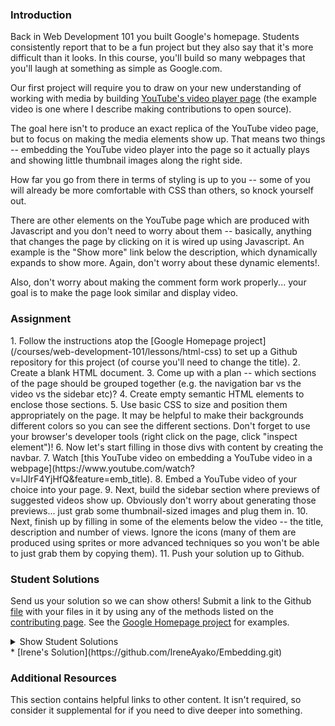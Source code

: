 ### Introduction

Back in Web Development 101 you built Google's homepage.  Students consistently report that to be a fun project but they also say that it's more difficult than it looks.  In this course, you'll build so many webpages that you'll laugh at something as simple as Google.com.

Our first project will require you to draw on your new understanding of working with media by building [YouTube's video player page](https://www.youtube.com/watch?v=V74l_zS1x8E) (the example video is one where I describe making contributions to open source).

The goal here isn't to produce an exact replica of the YouTube video page, but to focus on making the media elements show up.  That means two things -- embedding the YouTube video player into the page so it actually plays and showing little thumbnail images along the right side.

How far you go from there in terms of styling is up to you -- some of you will already be more comfortable with CSS than others, so knock yourself out.

There are other elements on the YouTube page which are produced with Javascript and you don't need to worry about them -- basically, anything that changes the page by clicking on it is wired up using Javascript.  An example is the "Show more" link below the description, which dynamically expands to show more.  Again, don't worry about these dynamic elements!.

Also, don't worry about making the comment form work properly... your goal is to make the page look similar and display video.

### Assignment

<div class="lesson-content__panel" markdown="1">
1. Follow the instructions atop the [Google Homepage project](/courses/web-development-101/lessons/html-css) to set up a Github repository for this project (of course you'll need to change the title).
2. Create a blank HTML document.
3. Come up with a plan -- which sections of the page should be grouped together (e.g. the navigation bar vs the video vs the sidebar etc)?
4. Create empty semantic HTML elements to enclose those sections.
5. Use basic CSS to size and position them appropriately on the page.  It may be helpful to make their backgrounds different colors so you can see the different sections.  Don't forget to use your browser's developer tools (right click on the page, click "inspect element")!
6. Now let's start filling in those divs with content by creating the navbar.
7. Watch [this YouTube video on embedding a YouTube video in a webpage](https://www.youtube.com/watch?v=lJIrF4YjHfQ&feature=emb_title).
8. Embed a YouTube video of your choice into your page.
9. Next, build the sidebar section where previews of suggested videos show up.  Obviously don't worry about generating those previews... just grab some thumbnail-sized images and plug them in.
10. Next, finish up by filling in some of the elements below the video -- the title, description and number of views.  Ignore the icons (many of them are produced using sprites or more advanced techniques so you won't be able to just grab them by copying them).
11. Push your solution up to Github.
</div>

### Student Solutions
Send us your solution so we can show others! Submit a link to the Github [file](https://github.com/TheOdinProject/curriculum/edit/master/html_css/project_media.md) with your files in it by using any of the methods listed on the [contributing page](http://github.com/TheOdinProject/curriculum/blob/master/contributing.md).  See the [Google Homepage project](/courses/web-development-101/lessons/html-css) for examples.

<details markdown="block">
  <summary> Show Student Solutions </summary>

* Add your solution below this line!
* [Ideopunk's Solution](https://github.com/Ideopunk/embed-practice) - [View in Browser](https://ideopunk.github.io/embed-practice/)
* [Maximiliano Bidegain's Solution](https://github.com/maxibide/my-web-development-journey/tree/master/the-odin-project/html-and-css/embedding-images-and-video) - [View in Browser](https://maxibide.github.io/my-web-development-journey/the-odin-project/html-and-css/embedding-images-and-video/)
* [mrdiegodev_ Solution](https://github.com/dhna32/Project--Embedding-Images-and-Video) - [View in Browser](https://dhna32.github.io/Project--Embedding-Images-and-Video/)
* [descholar's Solution](https://github.com/descholar-ceo/youtube-player-page) - [View in Browser](https://descholar-ceo.github.io/youtube-player-page/)
* [Othesius's Solution](https://github.com/othesius-exe/mocktube) - [View in Browser](https://othesius-exe.github.io/mocktube/)
* [Ryan Ameri's Solution](https://github.com/RyanAmeri/odin-project-youtube) - [View in Browser](https://ryanameri.github.io/odin-project-youtube/index.html)
* [Witah Georjane's Solution](https://github.com/Georjane/youtube_video_player.git) - [View in Browser](https://rawcdn.githack.com/Georjane/youtube_video_player/27644cfc3da4ad8fed2e67320537574cdd59d24f/index.html)
* [Kalef Amui's Solutionn](https://github.com/kalefamui/YouTube-page) - [View in Browser](https://kalefamui.github.io/YouTube-page/)  
* [Andres Ruiz's Solution](https://github.com/Andrsrz/youtube-player-page-clone) - [View in Browser](https://andrsrz.github.io/youtube-player-page-clone/)
* [Haroon Abdulrazaq's Solution](https://github.com/paulzay/youtube) - [View in Browser](https://paulzay.github.io/youtube/)
* [Evanson's Solution](https://github.com/evansinho/YouTube-video-player-page.git) - [View in Browser](https://evansinho.github.io/YouTube-video-player-page/.)
* [Mugilan's Solution](https://github.com/Mugilan-Codes/youtube-clone) - [View in Browser](https://mugilan-codes.github.io/youtube-clone/)
* [Abdulaziz Ali's solution](https://github.com/abredi/youtube-clone) - [View in Browser](https://rawcdn.githack.com/abredi/youtube-clone/b5c8c05e6db13109e3118af097b7590c33b71587/index.html)
* [Jose Salvador's Solution](https://github.com/Jsalvadorpp/youtube-html) - [View in browser](https://jsalvadorpp.github.io/youtube-html/)
* [Billi0ns' Solution](https://github.com/Billi0ns/Youtube_clone) - [View in browser](https://billi0ns.github.io/Youtube_clone/)
* [Uduak Essien's Solution](https://github.com/acushlakoncept/youtube-player-page) - [View in browser](https://acushlakoncept.github.io/youtube-player-page/)
* [Cristian's Solution](https://github.com/cristianCeamatu/youtubeclone) - [View in browser](https://cristianceamatu.github.io/youtubeclone/)
* [kaliberpoziomka's Solution](https://github.com/kaliberpoziomka/youtube-clone) - [View in browser](https://kaliberpoziomka.github.io/youtube-clone/)
* [Andrea's Solution](https://github.com/fioriandrea/youtube-page) - [View in browser](https://youtube.andreafiori.now.sh/)
* [Alexander Nitiola's Solution](https://github.com/TheCre8tor/youtube_clone) - [View in browser](https://thecre8tor.github.io/youtube_clone/)
* [skele-666's solution](https://github.com/skele-666/youtube-player-page) - [View in browser](https://skele-666.github.io/youtube-player-page/)
* [Le-Xandar's solution](https://le-xandar.github.io/youtube-clone/) - [View in browser](https://github.com/Le-Xandar/youtube-clone)
* [Julio's solution](https://github.com/julio22b/youtube-clone) - [View in browser](https://julio22b.github.io/youtube-clone/)
* [Leavims's solution](https://github.com/leavism/youtube-video-page) - [View in browser](https://leavism.github.io/youtube-video-page/)
* [Mikael & Ezekiel's solution](https://github.com/mikearaya/youtube_clone) - [View in browser](https://mikearaya.github.io/youtube_clone)
* [iamjethrooo's solution](https://github.com/iamjethrooo/embedding-images-and-video) - [View in browser](https://iamjethrooo.github.io/embedding-images-and-video/)
* [Andrija Jelenkovic's solution](https://github.com/Amdrija/youtubeClone) - [View in browser](https://amdrija.github.io/youtubeClone/)
* [Johongirr's solution](https://github.com/Johongirr/youtube-clone) - [View in browser](https://johongirr.github.io/youtube-clone/)
* [Abdel Pérez's solution](https://github.com/abdelp/video-player) - [View in browser](https://abdelp.github.io/video-player/)
* [Imahnama + Ikraamg Solution](https://github.com/imahnama/Youtube-replica) - [View in browser](https://imahnama.github.io/Youtube-replica/)
* [Joshysmart's Solution](https://github.com/joshysmart/youtube-player-page) - [View in browser](https://joshysmart.github.io/youtube-player-page/)
* [Zakariye's Solution](https://github.com/ZYusuf10/youtubePracticeClone) -[View in browser](https://zyusuf10.github.io/youtubePracticeClone/index.html)
* [Rarysson's Solution](https://github.com/rarysson/youtube-player) - [View in browser](https://rarysson.github.io/youtube-player/)
* [Igorashs's Solution](https://github.com/igorashs/embedding-images-and-video) - [View in browser](https://igorashs.github.io/embedding-images-and-video/)
* [TheGudu's Solution](https://github.com/TheGudu/YouTubeProjectOdin)  
* [MikkRou's Solution](https://github.com/MikkRou/embeding-images-and-video) - [View in browser](https://mikkrou.github.io/embeding-images-and-video/)
* [Ivancito and Carlos' Solution](https://github.com/canriquez/html-youtube) - [View in browser](https://canriquez.github.io/html-youtube/)
* [Ashish's Solution](https://github.com/CodersGas/YouTube-Clone) - [View in browser](https://codersgas.github.io/YouTube-Clone/home-page.html)
* [Cody's solution](https://github.com/codydegen/youtube_mockup) - [View in browser](https://codydegen.github.io/youtube_mockup/)
* [Braxton Lemmon's solution](https://github.com/braxtonlemmon/youtube-clone) - [View in browser](https://braxtonlemmon.github.io/youtube-clone/)
* [David Auza's and Eduardo Reis's solution](https://github.com/davidauza-engineer/Project-Embedding-Images-And-Video) - [View in browser](https://davidauza-engineer.github.io/Project-Embedding-Images-And-Video/)
* [Gabriel's solution](https://github.com/gabytzubaws/Youtube_embedded_player_clone)
* [Leticia's solution](https://github.com/gradiva/odin-fullstack-javascript/tree/master/03-HTML_and_CSS/01-Basic_HTML_Page-Structure/youtube-clone) - [View in browser](https://gradiva.github.io/youtube-clone/)
* [Muhammad Ahmad's solution](https://github.com/thisisMAhmad/youtube-page) - [View in browser](https://thisismahmad.github.io/youtube-page/)
* [Kevin Vuong's](https://github.com/fffear/embedding_images_and_video) - [View in browser](https://fffear.github.io/embedding_images_and_video/)
* [Katarzyna Kaswen-Wilk's solution](https://github.com/kikupiku/youtube-copy) - [View in browser](https://kikupiku.github.io/youtube-copy/)
* [Solodov's solution](https://github.com/solodov-dev/top-youtube) - [View in browser](https://solodov-dev.github.io/top-youtube/)
* [Vedat's solution](https://github.com/mvedataydin/youtube-video-page) - [View in browser](https://mvedataydin.github.io/youtube-video-page/)
* [Zayeer's solution](https://github.com/Zayeer/Youtube-s-video-player-page) - [View in browser](https://zayeer.github.io/Youtube-s-video-player-page/)
* [David Tan's solution](https://github.com/davecmd/youtube-replica) - [View in browser](https://davecmd.github.io/youtube-replica/)
* [Jitendra Rathore's solution](https://github.com/jitendrrathore/embedding-video-images) - [View in browser](https://jitendrrathore.github.io/embedding-video-images/)
* [Sampajanno's solution](https://github.com/Sampajanno/embedding-video-images) - [View in browser](https://sampajanno.github.io/building-forms/)
* [Carmine's Solution](https://github.com/cgrossi/odin-project-youtube-clone) - [View in browser](https://cgrossi.github.io/odin-project-youtube-clone/)
* [bcikota's solution](https://github.com/bcikota/youtube) - [View in browser](https://bcikota.github.io/youtube/)
* [Bola Buari's solution](https://github.com/bolah2009/youtube-clone) - [View in browser](https://bolabuari.com/youtube-clone/)
* [Ricala's solution](https://github.com/Ricala/mock-youtube-page) - [View in browser](https://ricala.github.io/mock-youtube-page/)
* [N00bG1rl's solution](https://github.com/N00bG1rl/videopage) - [View in browser](https://n00bg1rl.github.io/videopage/)
* [Jason McKee's solution](https://github.com/jttmckee/youtube) | [Live](https://jttmckee.github.io/youtube/)
* [Ohlie's solutuin](https://github.com/lco1220/youtube_player_page) - [View in browser](https://lco1220.github.io/youtube_player_page/)
* [ARaut9's solution](https://github.com/ARaut9/youtube_player_page) - [View in browser](https://araut9.github.io/youtube_player_page/)
* [Bojo's solution](https://github.com/BojoZahariev/youtube_video) - [View in browser](https://bojozahariev.github.io/youtube_video/)
* [Hammad Ahmed's solution](https://github.com/shammadahmed/youtube-video-page) - [View in browser](https://shammadahmed.github.io/youtube-video-page)
* [Helari's solution](https://helaris.github.io/YouTube/)
* [Smetanca52's solution](https://github.com/Smetanca52/) - [View in browser](https://smetanca52.github.io/youtubelike_page/)
* [Bojana Karakacev's solution](https://github.com/bojana12/youtube-homepage) - [View in browser](https://bojana12.github.io/youtube-homepage/)
* [rvalentin1010's solution](https://github.com/rvalentin1010/youtube-video-player) - [View in browser](https://rvalentin1010.github.io/youtube-video-player/)
* [Qin's solution](https://github.com/hyathynth/youtube_mockup) - [View in browser](https://hyathynth.github.io/youtube_mockup/)
* [0zra's (scaffold)solution](https://github.com/0zra/embedding) - [View in browser](https://0zra.github.io/embedding/)
* [Chris MacSwan's solution](https://github.com/cmacswan07/youtubecopy) - [View in browser](https://cmacswan07.github.io/youtubecopy/)
* [Javier Machin's solution](https://github.com/Javier-Machin/youtube_player) - [View in browser](https://javier-machin.github.io/youtube_player/)
* [yakherder's basic solution](https://github.com/yakherder614/you-tube)-[View in Browser](https://yakherder614.github.io/you-tube/)
* [Johan Morin's Solution](https://github.com/MorrisMalone/youtube-copy) - [View in Browser](https://morrismalone.github.io/youtube-copy/)
* [Ayoub's solution](https://github.com/Skobraf/Youtube_Player_Page) - [View in browser](https://skobraf.github.io/Youtube_Player_Page/)
* [Jesus' Solution](https://github.com/jsgilberto/Youtube-Video-Page) - [View in browser](https://jsgilberto.github.io/Youtube-Video-Page/)
* [SarfrazAnjum's solution](https://github.com/SarfrazAnjum/TOP_Embedding-Images-And-Videos) - [View in browser](https://sarfrazanjum.github.io/TOP_Embedding-Images-And-Videos/)
* [Henry Kirya's solution](https://github.com/harrika/utube/tree/master/utube) - [View in browser](https://harrika.github.io/utube/utube/)
* [Agnieszka's solution](https://github.com/elPetit69/mock-youtube) - [View in browser](https://elpetit69.github.io/mock-youtube/)
* [Nate Dimock's solution](https://github.com/Flakari/youtube-page) - [View in browser](https://flakari.github.io/youtube-page/)
* [walnutdust's solution](https://github.com/walnutdust/mock-youtube) - [View in browser](https://walnutdust.github.io/mock-youtube/)
* [theghall's solution](https://github.com/theghall/odin-youtube.git) - [View in browser](https://theghall.github.io/odin-youtube/)
* [Josh Archer's solution](https://gitlab.com/odin-project-josh-archer/embedding-images-and-video) - [View in browser](https://www.josharcher.uk/static/projects/odinproject/embeddingimagesvideo/)
* [Jmooree30's solution](https://github.com/jmooree30/youtube) - [Live](https://jmooree30.github.io/youtube/)
* [Jonathan Yiv's solution](https://github.com/JonathanYiv/youtube-video-page) - [Live](https://jonathanyiv.github.io/youtube-video-page/)
* [holdercp's solution](https://github.com/holdercp/bluetube) - [Live](https://holdercp.github.io/bluetube/)
* [Justine Cantado's solution](https://github.com/Hannibalony/Hannibalony.github.io/tree/master/yt) - [View in Browser](https://hannibalony.github.io/yt)
* [yilmazgunalp's solution](https://github.com/yilmazgunalp/youtube_page) - [View in Browser](https://yilmazgunalp.github.io/youtube_page/)
* [Bottlecap's solution](https://github.com/Bottlecaps4/YouTube-video-page) - [View in Browser](https://bottlecaps4.github.io/YouTube-video-page/)
* [Jeff's Solution](https://github.com/jmbothe/youtube-homepage) - [View in Browser](https://jmbothe.github.io/youtube-homepage/)
* [Andrew's solution](https://github.com/andrewr224/embedding-video-project) - [View in browser](https://andrewr224.github.io/embedding-video-project/)
* [Austin's solution](https://github.com/CouchofTomato/youtube-clone)
* [Flint Mayers' solution](https://github.com/FlintMayers/youtube_player) - [View in browser](https://flintmayers.github.io/youtube_player/)
* [Javal's solution](https://github.com/javalnanda/youtube_player_page) - [View in browser](https://javalnanda.github.io/youtube_player_page/)
* [Paweł R's solution](https://github.com/PawelRokosz/ProjectYT) - [View in browser](http://htmlpreview.github.io/?https://github.com/PawelRokosz/ProjectYT/blob/master/index.html)
* [Rhys B's solution](https://github.com/105ron/youtube_video_embed) - [View in browser](https://105ron.github.io/youtube_video_embed/)
* [Donald's solution](https://github.com/donaldali/odin-html-css/tree/master/embedding_media)
* [Vincent's solution](https://github.com/wingyu/youtube_replica) - [View in browser](http://htmlpreview.github.io/?https://github.com/wingyu/youtube_replica/blob/master/index.html)
* [Kate McFaul's solution](https://github.com/craftykate/odin-project/tree/master/Chapter_05-Advanced_HTML_and_CSS/youtube) - [View in browser](https://cdn.rawgit.com/craftykate/odin-project/master/Chapter_05-Advanced_HTML_and_CSS/youtube/index.html)
* [chasmani's solution](https://github.com/chasmani/YoutubeHome) - [View in browser](http://htmlpreview.github.io/?https://github.com/chasmani/YoutubeHome/blob/master/index.html)
* [Ryan Jordan's solution](https://github.com/krjordan/odin-project/tree/master/video-project) - [View in browser](http://htmlpreview.github.io/?https://github.com/krjordan/odin-project/tree/master/video-project/index.html)
* [Artur Janik's solution](https://github.com/ArturJanik/ProjectYT) - [View in browser](http://htmlpreview.github.io/?https://github.com/ArturJanik/ProjectYT/blob/master/index2.html)
* [Hailey's solution](https://github.com/hmfoster/embedded-youtube.git) - [View in browser](http://htmlpreview.github.io/?https://github.com/hmfoster/embedded-youtube/blob/master/index.html)
* [Rob Pennington's solution](https://github.com/rPen/Mock-Ups/tree/gh-pages/YouTube) - [View in browser](http://rpen.github.io/Mock-Ups/YouTube/index.html)
* [Dominik Stodolny's solution](https://github.com/dstodolny/odintube/) - [View in browser](http://htmlpreview.github.io/?https://github.com/dstodolny/odintube/blob/master/index.html)
* [AtActionPark's solution](https://github.com/AtActionPark/odin_embedded_images_and_video) - [View in browser](http://htmlpreview.github.io/?https://github.com/AtActionPark/odin_embedded_images_and_video/blob/master/main.html)
* [Sasikala's solution](https://github.com/Sasikala-Ravichandran/odin-project) - [View in browser](http://htmlpreview.github.io/?https://github.com/Sasikala-Ravichandran/odin-project/blob/master/Youtube/index.html)
* [dchen71's solution](https://github.com/dchen71/odin-video-embedding) - [View in browser](https://rawgit.com/dchen71/odin-video-embedding/master/Index.html)
* [Kevin Mulhern's solution](https://github.com/KevinMulhern/embeded_images_and_videos) - [View in browser](http://htmlpreview.github.io/?https://github.com/KevinMulhern/embeded_images_and_videos/blob/master/index.html)
* [Dusan Milosavljevic's solution](https://github.com/dusanmilosavljevic1624/Embedding-Images-and-Video) - [View in browser](http://dusanmilosavljevic1624.github.io/Embedding-Images-and-Video/)
* [Noman Karim's solution](https://github.com/nomankarim/youtube-play-preview) - [View in browser](http://htmlpreview.github.io/?https://github.com/nomankarim/youtube-play-preview/blob/master/index.html)
* [Cameron Kelley's solution](https://github.com/cameronjkelley/the_odin_project/tree/master/html5_css3/youtube) - [View in browser](https://htmlpreview.github.io/?https://github.com/cameronjkelley/the_odin_project/blob/master/html5_css3/youtube/index.html)
* [Luke Walker's solution](https://github.com/ubershibs/odin-html-css/tree/master/youtube) - [View in browser](https://htmlpreview.github.io/?https://github.com/ubershibs/odin-html-css/blob/master/youtube/youtube.html)
* [cdouglass's solution](https://github.com/cdouglass/odin-project-exercises/tree/master/html-css/embedding-images-and-video) - [View in browser](https://htmlpreview.github.io/?https://github.com/cdouglass/odin-project-exercises/blob/master/html-css/embedding-images-and-video/faketube.html)
* [srashidi's solution](https://github.com/srashidi/Embedded_Images) - [View in browser](http://htmlpreview.github.io/?https://github.com/srashidi/Embedded_Images/blob/master/embedded_images.html)
* [Miguel Herrera's solution](https://github.com/migueloherrera/utube)
* [Monika Dutka's solution](https://github.com/rawrins/youtube-video) - [Preview](https://htmlpreview.github.io/?https://github.com/rawrins/youtube-video/blob/master/index.html)
* [Destroyergm (Stefan)'s solution](https://github.com/destroyergm/youtube-myversion) - [View in browser](https://htmlpreview.github.io/?https://github.com/destroyergm/youtube-myversion/blob/master/youtube.html)
* [J-kaizen's solution](https://github.com/J-kaizen/TheOdinProject/tree/master/HTML_CSS/embedded_media) - [View in browser](http://htmlpreview.github.io/?https://github.com/J-kaizen/TheOdinProject/blob/master/HTML_CSS/embedded_media/index.html)
* [Lani's solution](https://github.com/laniywh/the-odin-project/tree/master/html5-css3/embed-youtube-video) - [View in browser](https://htmlpreview.github.io/?https://github.com/laniywh/the-odin-project/blob/master/html5-css3/embed-youtube-video/index.html)
* [Earth35's solution](https://github.com/Earth35/embedding/blob/master/video_page.html) - [View in browser](https://htmlpreview.github.io/?https://github.com/Earth35/embedding/blob/master/video_page.html)
* [Shala Qweghen's solution](https://github.com/ShalaQweghen/youtube_clone) - [View in browser](https://htmlpreview.github.io/?https://github.com/ShalaQweghen/youtube_clone/blob/master/index.html)
* [Leonard's solution](https://github.com/Kr0ntar/youtube-clone) - [View in browser](https://kr0ntar.github.io/youtube-clone/index.html)
* [Adonias Dantas's solution](https://github.com/adoniasdantas/embedding-images-and-video) - [View in browser](https://adoniasdantas.github.io/embedding-images-and-video/)
* [daunenok's solution](https://github.com/daunenok/embedded-video) - [View in browser]( https://daunenok.github.io/embedded-video/)
* [Axel's solution](https://github.com/afuh/Youtube) - [View in browser](https://afuh.github.io/Youtube/)
* [Sophia Wu's solution](https://github.com/SophiaLWu/odin-youtube-project) - [View in browser](https://sophialwu.github.io/odin-youtube-project/)
* [Neil Cudden's solution](https://github.com/ncud4bloc/YouTube) - [View in browser](https://ncud4bloc.github.io/YouTube/HTML/index.html)
* [Beth Rathbone's solution](https://github.com/bethrath/youtube-page)
* [Paul McGarry's solution](https://github.com/thiswillhavetodo/youtube-video-player) - [View in browser](https://thiswillhavetodo.github.io/youtube-video-player/index.html)
* [tholymap's solution](https://github.com/tholymap/youtube) - [View in browser](http://htmlpreview.github.io/?https://github.com/tholymap/youtube/blob/master/youtube.html)
* [Swedina's solution](https://github.com/swedinay/UTub-) - [View in browser](https://swedinay.github.io/UTub-/)
* [DV's solution](https://github.com/dvislearning/odin-yt-clone) - [View in browser](http://htmlpreview.github.io/?https://github.com/dvislearning/odin-yt-clone/blob/master/home.html)
* [Francisco Carlos's solution](https://github.com/fcarlosdev/youtube_page) - [View in browser](https://fcarlosdev.github.io/youtube_page/)
* [Mike Smith's solution](https://github.com/MikeSS281986/YouTube-Clone-Page) - [View in browser](https://mikess281986.github.io/YouTube-Clone-Page/)
* [Elena's solution](https://github.com/elena-sam/youtube-replica-project) - [View in browser](https://elena-sam.github.io/youtube-replica-project/)
* [Punnadittr's solution](https://github.com/punnadittr/u-tube) - [View in browser](https://punnadittr.github.io/u-tube/)
* [Sam C's solution](https://github.com/JimmyNeutron8/youtube-clone) - [View in browser](https://jimmyneutron8.github.io/youtube-clone/)
* [aznafro's solution](https://github.com/aznafro/youtube) - [View in browser](https://aznafro.github.io/youtube/)
* [Areeba's solution](https://github.com/AREEBAISHTIAQ/youtube-video-page) - [View in browser](https://areebaishtiaq.github.io/youtube-video-page/)
* [Taylor Johannsen's solution](https://github.com/taylorjohannsen/youtube-mockup) - [View in browser](https://taylorjohannsen.github.io/youtube-mockup/)
* [Anh Pati's solution](https://github.com/AnhPati/OdinProject_css_html/tree/master/Embendding_images_and_video) - [View in browser](http://dwj.miste.io/odinproject/embedding_images_and_video/)
* [Gough's solution](https://github.com/Joel-Price/youtube-clone) - [View in browser](https://joel-price.github.io/youtube-clone/)
* [Ivan's solution](https://github.com/ivandjorgon/youtube-replica) - [View in browser](https://ivandjorgon.github.io/youtube-replica/)
* [Ghassan's solution](https://github.com/GT001/TOP-Youtube-Player) - [View in browser](https://gt001.github.io/TOP-Youtube-Player/)
* [Valentino Valenti's solution](https://github.com/1ba1/youtube-video-player-page) - [View in Browser](https://1ba1.github.io/youtube-video-player-page/)
* [Doris's solution](https://github.com/dsmchen/youtube-video-player-page) - [View in browser](https://dsmchen.github.io/youtube-video-player-page/)
* [Antonio Marcos's solution](https://github.com/AMarcosCastelo/youtube-video-player-page) - [View in browser](https://amarcoscastelo.github.io/youtube-video-player-page/)
* [vanny96's solution](https://github.com/vanny96/embed-video) - [View in browser](https://vanny96.github.io/embed-video/)
* [Carlos Del Real & Gabriela's solution](https://viricruz.github.io/doogle-homepage/) - [View in browser](https://viricruz.github.io/doogle-homepage/)
* [Nyaga Roy and Rinor Ajeti solution](https://github.com/RoyNyaga/microverse_embedded_video) - [View in browser](https://roynyaga.github.io/microverse_embedded_video/)
* [Alex Gioffre's Solution](https://github.com/AlexGioffre/Youtube_clone) - [View in browser](https://alexgioffre.github.io/Youtube_clone/)
* [Dolunaykiz's solution](https://github.com/dolunaykiz/youtube-mockup) - [View in browser](http://htmlpreview.github.io/?https://github.com/dolunaykiz/youtube-mockup/blob/master/index.html)
* [Halkim44's solution](https://github.com/halkim44/youtube-clone) - [View in browser](https://halkim44.github.io/youtube-clone/)
* [Aron's solution](https://github.com/aronfischer/Youtube_video_Player) - [View in browser](https://aronfischer.github.io/Youtube_video_Player/)
* [Nigel Volkmann's solution](https://github.com/Nekolike/Embedded-videos) - [View in browser](https://nekolike.github.io/Embedded-videos/)
* [Ludivine Poussier's solution](https://github.com/ludivinepoussier/embedded-video) - [View in browser](https://ludivinepoussier.github.io/embedded-video/)
* [Selene and Ruben solution](https://github.com/rubenpazch/YoutubeVideo) - [View in browser](https://github.com/rubenpazch/YoutubeVideo)
* [Adriel Bruno's solution](https://github.com/AdrielTrigger/TOP---Youtube-Clone) - [View in browser](https://adrieltrigger.github.io/TOP---Youtube-Clone/)
* [Jamesredux's solution](https://github.com/Jamesredux/youtube-clone) - [View in browser](https://jamesredux.github.io/youtube-clone/)
* [Scott Bowles's solution](https://github.com/scottBowles/youtube-video-player) - [View in browser](https://scottbowles.github.io/youtube-video-player/)
* [Veskenazi's solution](https://github.com/veskenazi/youtube-video-page) - [View in browser](https://veskenazi.github.io/youtube-video-page/)
* [m-rejdych's solution](https://github.com/m-rejdych/Youtube-page) - [View in browser](https://m-rejdych.github.io/Youtube-page/)
* [ranmaru22's solution](https://github.com/ranmaru22/the_odin_project/tree/master/youtube-clone) - [View in Browser](https://ranmaru22.github.io/the_odin_project/youtube-clone/)
* [Caosmagnvm's solution](https://github.com/caosmagnvm/youtube-homepage) - [View in Browser](https://caosmagnvm.github.io/youtube-homepage/)
* [mangakiko's Solution](https://github.com/magakiko/Youtube-Videopage) - [View in Browser](https://magakiko.github.io/Youtube-Videopage/)
* [barrysweneey's solution](https://github.com/barrysweeney/embedding-practice) - [View in Browser](https://barrysweeney.github.io/embedding-practice/)
* [Timework's solution](https://github.com/Timework/youtube-clone/tree/master) - [View in Browser](https://timework.github.io/youtube-clone/)
* [bhenning83's solution](https://github.com/bhenning83/youtube-homepage) - [View in Browser](https://bhenning83.github.io/youtube-homepage/)
* [Joe Thompson's Solution](https://github.com/jlthompso/embedded-media) - [View in Browser](https://jlthompso.github.io/embedded-media/)
* [AnsellMaximilian's Solution](https://github.com/AnsellMaximilian/Youtube-video-page) - [View in Browser](https://ansellmaximilian.github.io/Youtube-video-page/)
* [Kenneth H's Solution](https://github.com/kholston/youtube-player-page) - [View in Browser](https://kholston.github.io/youtube-player-page/)
* [Nijepa's Solution](https://github.com/nijepa/embedding-images-and-video) - [View in Browser](https://nijepa.github.io/embedding-images-and-video/)
* [Sanyogita's Solution](https://github.com/SanyogitaPandit/html-css/tree/master/youtube)
* [Violet's Solution](https://github.com/violetguos/html-css/tree/master/youtube) - [View in Browser](https://violetguos.github.io/html-css/youtube/)
</details>
* [Irene's Solution](https://github.com/IreneAyako/Embedding.git)

### Additional Resources
This section contains helpful links to other content. It isn't required, so consider it supplemental for if you need to dive deeper into something.
